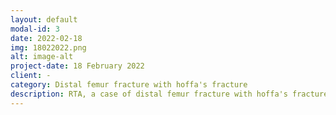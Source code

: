 ```yaml
---
layout: default
modal-id: 3
date: 2022-02-18
img: 18022022.png
alt: image-alt
project-date: 18 February 2022
client: -
category: Distal femur fracture with hoffa's fracture
description: RTA, a case of distal femur fracture with hoffa's fracture, operated....
---
```

